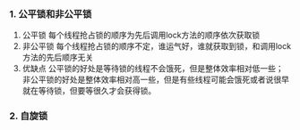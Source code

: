 ### 1. 公平锁和非公平锁
1. 公平锁
    每个线程抢占锁的顺序为先后调用lock方法的顺序依次获取锁
1. 非公平锁
    每个线程抢占锁的顺序不定，谁运气好，谁就获取到锁，和调用lock方法的先后顺序无关
1. 优缺点
    公平锁的好处是等待锁的线程不会饿死，但是整体效率相对低一些；
    非公平锁的好处是整体效率相对高一些，但是有些线程可能会饿死或者说很早就在等待锁，但要等很久才会获得锁。

### 2. 自旋锁
